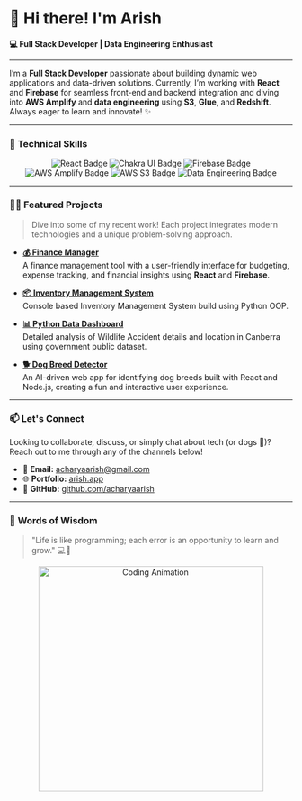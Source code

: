 # 👋 Hi there! I'm **Arish** 

**💻 Full Stack Developer | Data Engineering Enthusiast**

---

I’m a **Full Stack Developer** passionate about building dynamic web applications and data-driven solutions. Currently, I’m working with **React** and **Firebase** for seamless front-end and backend integration and diving into **AWS Amplify** and **data engineering** using **S3**, **Glue**, and **Redshift**. Always eager to learn and innovate! ✨

---

### 🚀 **Technical Skills**
<p align="center">
  <img src="https://img.shields.io/badge/React-61DAFB?style=for-the-badge&logo=react&logoColor=black" alt="React Badge" />
  <img src="https://img.shields.io/badge/Chakra_UI-319795?style=for-the-badge&logo=chakraui&logoColor=white" alt="Chakra UI Badge" />
  <img src="https://img.shields.io/badge/Firebase-FFCA28?style=for-the-badge&logo=firebase&logoColor=white" alt="Firebase Badge" />
  <img src="https://img.shields.io/badge/AWS_Amplify-FF9900?style=for-the-badge&logo=amazonaws&logoColor=white" alt="AWS Amplify Badge" />
  <img src="https://img.shields.io/badge/AWS_S3-569A31?style=for-the-badge&logo=amazon-s3&logoColor=white" alt="AWS S3 Badge" />
  <img src="https://img.shields.io/badge/Data_Engineering-blue?style=for-the-badge&logo=databricks&logoColor=white" alt="Data Engineering Badge" />
</p>

---

### 🧑‍💻 **Featured Projects**

> Dive into some of my recent work! Each project integrates modern technologies and a unique problem-solving approach.

- **[💰 Finance Manager](https://github.com/acharyaarish/Finance-Manager)**  
   A  finance management tool with a user-friendly interface for budgeting, expense tracking, and financial insights using **React** and **Firebase**.

- **[📦 Inventory Management System](https://github.com/acharyaarish/Inventory-Management)**  
   Console based Inventory Management System build using Python OOP.
- **[📊 Python Data Dashboard](https://github.com/acharyaarish/Python_Dashboard)**  
   Detailed analysis of  Wildlife Accident details and location in Canberra using government public dataset.
- **[🐕 Dog Breed Detector](https://github.com/acharyaarish/dog_breed_detector)**  
   An AI-driven web app for identifying dog breeds built with React and Node.js, creating a fun and interactive user experience.

---

### 📫 **Let's Connect**

Looking to collaborate, discuss, or simply chat about tech (or dogs 🐾)? Reach out to me through any of the channels below!

- 📧 **Email:** [acharyaarish@gmail.com](mailto:acharyaarish@gmail.com)
- 🌐 **Portfolio:** [arish.app](https://arish.app)
- 🐙 **GitHub:** [github.com/acharyaarish](https://github.com/acharyaarish)

---

### 🌈 **Words of Wisdom**

> "Life is like programming; each error is an opportunity to learn and grow." 💻🐾

<p align="center">
  <img src="https://media.giphy.com/media/eNAsjO55tPbgaor7ma/giphy.gif" alt="Coding Animation" width="400" />
</p>
